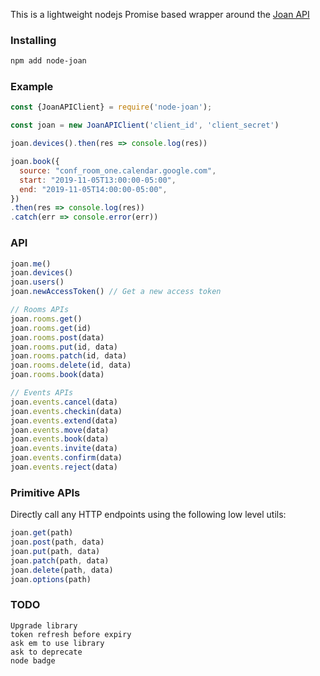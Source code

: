 This is a lightweight nodejs Promise based wrapper around the [Joan API](https://portal.getjoan.com/api/docs/)

### Installing
```sh
npm add node-joan
```

### Example
```js
const {JoanAPIClient} = require('node-joan');

const joan = new JoanAPIClient('client_id', 'client_secret')

joan.devices().then(res => console.log(res))

joan.book({
  source: "conf_room_one.calendar.google.com",
  start: "2019-11-05T13:00:00-05:00",
  end: "2019-11-05T14:00:00-05:00",
})
.then(res => console.log(res))
.catch(err => console.error(err))
```

### API
```js
joan.me()
joan.devices()
joan.users()
joan.newAccessToken() // Get a new access token

// Rooms APIs
joan.rooms.get()
joan.rooms.get(id)
joan.rooms.post(data)
joan.rooms.put(id, data)
joan.rooms.patch(id, data)
joan.rooms.delete(id, data)
joan.rooms.book(data)

// Events APIs
joan.events.cancel(data)
joan.events.checkin(data)
joan.events.extend(data)
joan.events.move(data)
joan.events.book(data)
joan.events.invite(data)
joan.events.confirm(data)
joan.events.reject(data)
```

### Primitive APIs
Directly call any HTTP endpoints using the following low level utils:
```js
joan.get(path)
joan.post(path, data)
joan.put(path, data)
joan.patch(path, data)
joan.delete(path, data)
joan.options(path)
```

### TODO
```
Upgrade library
token refresh before expiry
ask em to use library
ask to deprecate
node badge
```